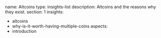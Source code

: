 name: Altcoins
type: insights-list
description: Altcoins and the reasons why they exist.
section: 1
insights:
  - altcoins
  - why-is-it-worth-having-multiple-coins
aspects:
  - introduction

